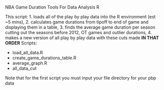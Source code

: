 NBA Game Duration Tools For Data Analysis R

This script: 1. loads all of the play by play data into the R environment (est ~5 mins), 
2. calculates game durations from tipoff to end of game and displaying them in a table, 
3. finds the average game duration per season cutting out the seasons before 2012, OT games and outlier durations,
4. makes a new version of all play by play data with these cuts made
**IN THAT ORDER**
Scripts:
- load_all_data.R
- create_game_durations_table.R
- average_graph.R
- all_data_cut

Note that for the first script you must input your file directory for your pbp data
